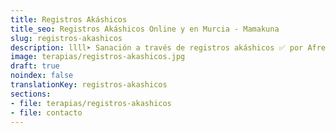 ```yaml
---
title: Registros Akáshicos
title_seo: Registros Akáshicos Online y en Murcia - Mamakuna
slug: registros-akashicos
description: llll➤ Sanación a través de registros akáshicos ✅ por Afree.
image: terapias/registros-akashicos.jpg
draft: true
noindex: false
translationKey: registros-akashicos
sections:
- file: terapias/registros-akashicos
- file: contacto
---
```


